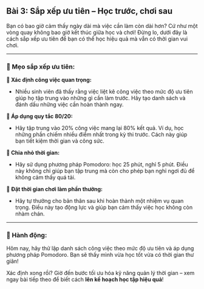 ## Bài 3: Sắp xếp ưu tiên – Học trước, chơi sau

Bạn có bao giờ cảm thấy ngày dài mà việc cần làm còn dài hơn? Cứ như một vòng quay không bao giờ kết thúc giữa học và chơi! Đừng lo, dưới đây là cách sắp xếp ưu tiên để bạn có thể học hiệu quả mà vẫn có thời gian vui chơi.

---

### 📌 Mẹo sắp xếp ưu tiên:

**🔹 Xác định công việc quan trọng:**
- Nhiều sinh viên đã thấy rằng việc liệt kê công việc theo mức độ ưu tiên giúp họ tập trung vào những gì cần làm trước. Hãy tạo danh sách và đánh dấu những việc cần hoàn thành ngay.

**🔹 Áp dụng quy tắc 80/20:**
- Hãy tập trung vào 20% công việc mang lại 80% kết quả. Ví dụ, học những phần chiếm nhiều điểm nhất trong kỳ thi trước. Cách này giúp bạn tiết kiệm thời gian và công sức.

**🔹 Chia nhỏ thời gian:**
- Hãy sử dụng phương pháp Pomodoro: học 25 phút, nghỉ 5 phút. Điều này không chỉ giúp bạn tập trung mà còn cho phép bạn nghỉ ngơi đủ để không cảm thấy quá tải.

**🔹 Đặt thời gian chơi làm phần thưởng:**
- Hãy tự thưởng cho bản thân sau khi hoàn thành một nhiệm vụ quan trọng. Điều này tạo động lực và giúp bạn cảm thấy việc học không còn nhàm chán.

---

### 🚀 Hành động:

Hôm nay, hãy thử lập danh sách công việc theo mức độ ưu tiên và áp dụng phương pháp Pomodoro. Bạn sẽ thấy mình vừa học tốt vừa có thời gian thư giãn!

Xác định xong rồi? Giờ đến bước tối ưu hóa kỹ năng quản lý thời gian – xem ngay bài tiếp theo để biết cách **lên kế hoạch học tập hiệu quả**!